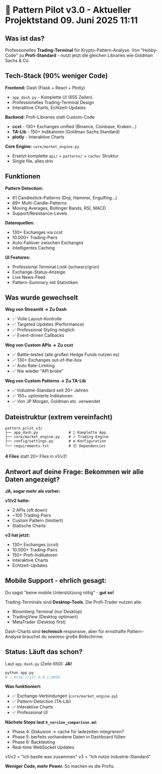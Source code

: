 # 🚀 Pattern Pilot v3.0 - Aktueller Projektstand 09. Juni 2025 11:11  

## **Was ist das?**
Professionelles **Trading-Terminal** für Krypto-Pattern-Analyse. Von "Hobby-Code" zu **Profi-Standard** - nutzt jetzt die gleichen Libraries wie Goldman Sachs & Co.

## **Tech-Stack (90% weniger Code)**

**Frontend:** Dash (Flask + React + Plotly)
- `app_dash.py` - Komplette UI (655 Zeilen)
- Professionelles Trading-Terminal Design
- Interaktive Charts, Echtzeit-Updates

**Backend:** Profi-Libraries statt Custom-Code
- **ccxt** - 130+ Exchanges unified (Binance, Coinbase, Kraken...)
- **TA-Lib** - 150+ Indikatoren (Goldman Sachs Standard)
- **plotly** - Interaktive Charts

**Core Engine:** `core/market_engine.py`
- Ersetzt komplette `api/` + `patterns/` + `cache/` Struktur
- Single file, alles drin

## **Funktionen**

**Pattern Detection:**
- 61 Candlestick-Patterns (Doji, Hammer, Engulfing...)
- 89+ Multi-Candle-Patterns  
- Moving Averages, Bollinger Bands, RSI, MACD
- Support/Resistance-Levels

**Datenquellen:**
- 130+ Exchanges via ccxt
- 10.000+ Trading-Pairs
- Auto-Failover zwischen Exchanges
- Intelligentes Caching

**UI Features:**
- Professional Terminal Look (schwarz/grün)
- Exchange-Status-Anzeige
- Live News-Feed
- Pattern-Summary mit Statistiken

## **Was wurde gewechselt**

**Weg von Streamlit → Zu Dash**
- ✅ Volle Layout-Kontrolle
- ✅ Targeted Updates (Performance)
- ✅ Professional Styling möglich
- ✅ Event-driven Callbacks

**Weg von Custom APIs → Zu ccxt**
- ✅ Battle-tested (alle großen Hedge Funds nutzen es)
- ✅ 130+ Exchanges out-of-the-box
- ✅ Auto Rate-Limiting
- ✅ Nie wieder "API broke"

**Weg von Custom Patterns → Zu TA-Lib**
- ✅ Industrie-Standard seit 20+ Jahren
- ✅ 150+ optimierte Indikatoren
- ✅ Von JP Morgan, Goldman etc. verwendet

## **Dateistruktur (extrem vereinfacht)**

```
pattern_pilot_v3/
├── app_dash.py              # 🎯 Komplette App
├── core/market_engine.py    # 🔥 Trading-Engine  
├── config/settings.py       # ⚙️ Konfiguration
└── requirements.txt         # 📦 Dependencies
```

**4 Files** statt 20+ Files in v1/v2!

## **Antwort auf deine Frage: Bekommen wir alle Daten angezeigt?**

**JA, sogar mehr als vorher:**

**v1/v2 hatte:**
- 2 APIs (oft down)
- ~100 Trading-Pairs
- Custom Pattern (limitiert)
- Statische Charts

**v3 hat jetzt:**
- 130+ Exchanges (ccxt)
- 10.000+ Trading-Pairs
- 150+ Profi-Indikatoren
- Interaktive Charts
- Echtzeit-Updates

## **Mobile Support - ehrlich gesagt:**

Du sagst "keine mobile Unterstützung nötig" - **gut so!** 

Trading-Terminals sind **Desktop-Tools**. Die Profi-Trader nutzen alle:
- Bloomberg Terminal (nur Desktop)
- TradingView (Desktop optimiert)
- MetaTrader (Desktop first)

Dash-Charts sind **technisch** responsive, aber für ernsthafte Pattern-Analyse brauchst du sowieso große Bildschirme.

## **Status: Läuft das schon?**

Laut `app_dash.py` (Zeile 650): **JA!**
```bash
python app.py
# → http://127.0.0.1:8050
```

**Was funktioniert:**
- ✅ Exchange-Verbindungen (`core/market_engine.py`)
- ✅ Pattern-Detection (TA-Lib)
- ✅ Interaktive Charts
- ✅ Professional UI

**Nächste Steps laut `9_version_comparison.md`:**
- Phase 4: Diskusion -> cache für ladezeiten integrieren?
- Phase 5: berfeits vorhandene Daten in Dashboard füllen
- Phase 6: Backtesting
- Real-time WebSocket Updates


v1/v2 = "Ich bastle was zusammen"
v3 = "Ich nutze Industrie-Standard"

**Weniger Code, mehr Power.** So machen es die Profis.